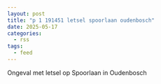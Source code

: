 ```yaml
---
layout: post
title: "p 1 191451 letsel spoorlaan oudenbosch"
date: 2025-05-17
categories: 
  - rss
tags: 
  - feed
---
```


Ongeval met letsel op Spoorlaan in Oudenbosch
